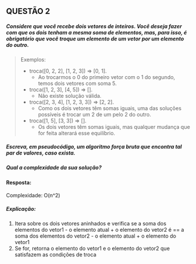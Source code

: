## QUESTÃO 2
##### Considere que você recebe dois vetores de inteiros. Você deseja fazer com que os dois tenham a mesma soma de elementos, mas, para isso, é obrigatório que você troque um elemento de um vetor por um elemento do outro.

> Exemplos:
> - troca([0, 2, 2], [1, 2, 3]) => [0, 1].
>   - Ao trocarmos o 0 do primeiro vetor com o 1 do segundo, temos dois vetores
com soma 5.
> - troca([1, 2, 3], [4, 5]) => [].
>   - Não existe solução válida.
> - troca([2, 3, 4], [1, 2, 3, 3]) => [2, 2].
>   - Como os dois vetores têm somas iguais, uma das soluções possíveis é trocar um 2 de um pelo 2 do outro.
> - troca([1, 5], [3, 3]) => [].
>   - Os dois vetores têm somas iguais, mas qualquer mudança que for feita alterará
esse equilíbrio.

##### Escreva, em pseudocódigo, um algoritmo força bruta que encontra tal par de valores, caso exista. 
##### Qual a complexidade da sua solução?

#### Resposta:
Complexidade: O(n^2)

##### Explicação:
1. Itera sobre os dois vetores aninhados e verifica se a soma dos elementos do vetor1 - o elemento atual + o elemento do vetor2 é == a soma dos elementos do vetor2 - o elemento atual + o elemento do vetor1
2. Se for, retorna o elemento do vetor1 e o elemento do vetor2 que satisfazem as condições de troca
